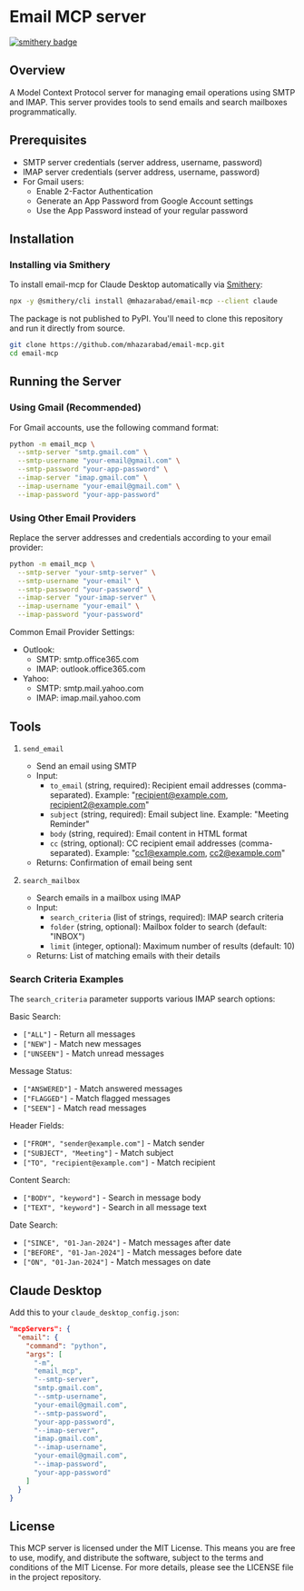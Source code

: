 # Email MCP server

[![smithery badge](https://smithery.ai/badge/@mhazarabad/email-mcp)](https://smithery.ai/server/@mhazarabad/email-mcp)

## Overview

A Model Context Protocol server for managing email operations using SMTP and IMAP. This server provides tools to send emails and search mailboxes programmatically.

## Prerequisites

- SMTP server credentials (server address, username, password)
- IMAP server credentials (server address, username, password)
- For Gmail users:
  - Enable 2-Factor Authentication
  - Generate an App Password from Google Account settings
  - Use the App Password instead of your regular password

## Installation

### Installing via Smithery

To install email-mcp for Claude Desktop automatically via [Smithery](https://smithery.ai/server/@mhazarabad/email-mcp):

```bash
npx -y @smithery/cli install @mhazarabad/email-mcp --client claude
```

The package is not published to PyPI. You'll need to clone this repository and run it directly from source.

```bash
git clone https://github.com/mhazarabad/email-mcp.git
cd email-mcp
```


## Running the Server

### Using Gmail (Recommended)

For Gmail accounts, use the following command format:

```bash
python -m email_mcp \
  --smtp-server "smtp.gmail.com" \
  --smtp-username "your-email@gmail.com" \
  --smtp-password "your-app-password" \
  --imap-server "imap.gmail.com" \
  --imap-username "your-email@gmail.com" \
  --imap-password "your-app-password"
```


### Using Other Email Providers

Replace the server addresses and credentials according to your email provider:

```bash
python -m email_mcp \
  --smtp-server "your-smtp-server" \
  --smtp-username "your-email" \
  --smtp-password "your-password" \
  --imap-server "your-imap-server" \
  --imap-username "your-email" \
  --imap-password "your-password"
```

Common Email Provider Settings:
- Outlook:
  - SMTP: smtp.office365.com
  - IMAP: outlook.office365.com
- Yahoo:
  - SMTP: smtp.mail.yahoo.com
  - IMAP: imap.mail.yahoo.com

## Tools

1. `send_email`
   - Send an email using SMTP
   - Input:
     - `to_email` (string, required): Recipient email addresses (comma-separated). Example: "recipient@example.com, recipient2@example.com"
     - `subject` (string, required): Email subject line. Example: "Meeting Reminder"
     - `body` (string, required): Email content in HTML format
     - `cc` (string, optional): CC recipient email addresses (comma-separated). Example: "cc1@example.com, cc2@example.com"
   - Returns: Confirmation of email being sent

2. `search_mailbox`
   - Search emails in a mailbox using IMAP
   - Input:
     - `search_criteria` (list of strings, required): IMAP search criteria
     - `folder` (string, optional): Mailbox folder to search (default: "INBOX")
     - `limit` (integer, optional): Maximum number of results (default: 10)
   - Returns: List of matching emails with their details

### Search Criteria Examples

The `search_criteria` parameter supports various IMAP search options:

Basic Search:
- `["ALL"]` - Return all messages
- `["NEW"]` - Match new messages
- `["UNSEEN"]` - Match unread messages

Message Status:
- `["ANSWERED"]` - Match answered messages
- `["FLAGGED"]` - Match flagged messages
- `["SEEN"]` - Match read messages

Header Fields:
- `["FROM", "sender@example.com"]` - Match sender
- `["SUBJECT", "Meeting"]` - Match subject
- `["TO", "recipient@example.com"]` - Match recipient

Content Search:
- `["BODY", "keyword"]` - Search in message body
- `["TEXT", "keyword"]` - Search in all message text

Date Search:
- `["SINCE", "01-Jan-2024"]` - Match messages after date
- `["BEFORE", "01-Jan-2024"]` - Match messages before date
- `["ON", "01-Jan-2024"]` - Match messages on date

## Claude Desktop

Add this to your `claude_desktop_config.json`:

```json
"mcpServers": {
  "email": {
    "command": "python",
    "args": [
      "-m",
      "email_mcp",
      "--smtp-server",
      "smtp.gmail.com",
      "--smtp-username",
      "your-email@gmail.com",
      "--smtp-password",
      "your-app-password",
      "--imap-server",
      "imap.gmail.com",
      "--imap-username",
      "your-email@gmail.com",
      "--imap-password",
      "your-app-password"
    ]
  }
}
```

## License

This MCP server is licensed under the MIT License. This means you are free to use, modify, and distribute the software, subject to the terms and conditions of the MIT License. For more details, please see the LICENSE file in the project repository.
